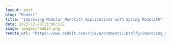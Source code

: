 ```yaml
---
layout: post
blog: "Reddit"
title: "Improving Modular Monolith Applications with Spring Modulith"
date: 2023-12-28T21:08:11Z
image: images/reddit.png
remote_url: "https://www.reddit.com/r/java/comments/18t4lfg/improving_modular_monolith_applications_with/"
---
```

